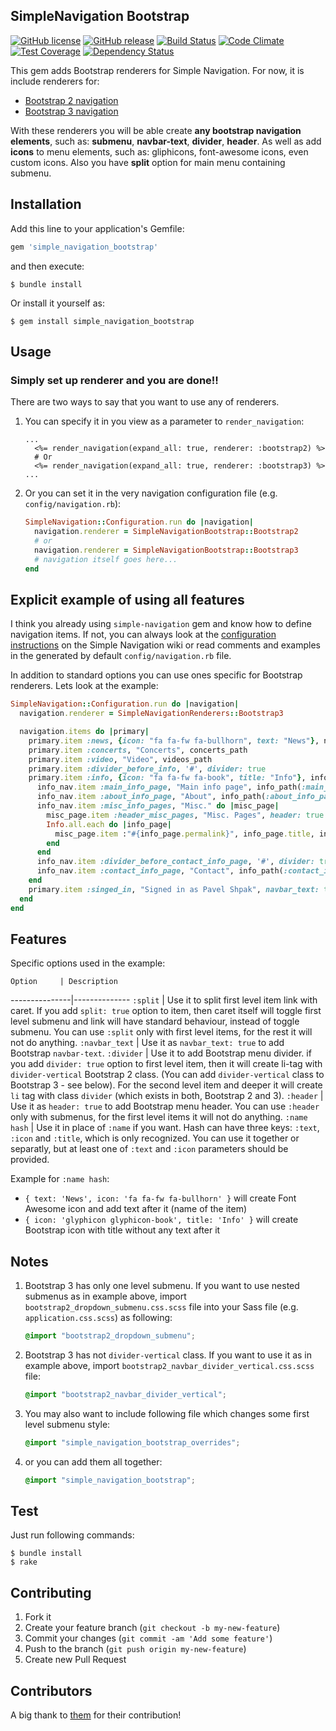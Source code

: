 ## SimpleNavigation Bootstrap

[![GitHub license](https://img.shields.io/github/license/jbox-web/simple_navigation_bootstrap.svg)](https://github.com/jbox-web/simple_navigation_bootstrap/blob/master/LICENSE)
[![GitHub release](https://img.shields.io/github/release/jbox-web/simple_navigation_bootstrap.svg)](https://github.com/jbox-web/simple_navigation_bootstrap/releases/latest)
[![Build Status](https://travis-ci.org/jbox-web/simple_navigation_bootstrap.svg?branch=master)](https://travis-ci.org/jbox-web/simple_navigation_bootstrap)
[![Code Climate](https://codeclimate.com/github/jbox-web/simple_navigation_bootstrap/badges/gpa.svg)](https://codeclimate.com/github/jbox-web/simple_navigation_bootstrap)
[![Test Coverage](https://codeclimate.com/github/jbox-web/simple_navigation_bootstrap/badges/coverage.svg)](https://codeclimate.com/github/jbox-web/simple_navigation_bootstrap/coverage)
[![Dependency Status](https://gemnasium.com/badges/github.com/jbox-web/simple_navigation_bootstrap.svg)](https://gemnasium.com/github.com/jbox-web/simple_navigation_bootstrap)

This gem adds Bootstrap renderers for Simple Navigation. For now, it is include renderers for:

* [Bootstrap 2 navigation](http://getbootstrap.com/2.3.2/components.html#navbar)
* [Bootstrap 3 navigation](http://getbootstrap.com/components/#navbar)

With these renderers you will be able create **any bootstrap navigation elements**, such as: **submenu**, **navbar-text**, **divider**, **header**. As well as add **icons** to menu elements, such as: gliphicons, font-awesome icons, even custom icons. Also you have **split** option for main menu containing submenu.

## Installation

Add this line to your application's Gemfile:

```ruby
gem 'simple_navigation_bootstrap'
```

and then execute:

```console
$ bundle install
```

Or install it yourself as:

```console
$ gem install simple_navigation_bootstrap
```

## Usage

### Simply set up renderer and you are done!!

There are two ways to say that you want to use any of renderers.

1. You can specify it in you view as a parameter to `render_navigation`:

    ```erb
    ...
      <%= render_navigation(expand_all: true, renderer: :bootstrap2) %>
      # Or
      <%= render_navigation(expand_all: true, renderer: :bootstrap3) %>
    ...
    ```

2. Or you can set it in the very navigation configuration file (e.g. `config/navigation.rb`):

    ```ruby
    SimpleNavigation::Configuration.run do |navigation|
      navigation.renderer = SimpleNavigationBootstrap::Bootstrap2
      # or
      navigation.renderer = SimpleNavigationBootstrap::Bootstrap3
      # navigation itself goes here...
    end
    ```

## Explicit example of using all features

I think you already using `simple-navigation` gem and know how to define navigation items.
If not, you can always look at the [configuration instructions](https://github.com/andi/simple-navigation/wiki/Configuration) on the Simple Navigation wiki or read comments and examples in the generated by default `config/navigation.rb` file.

In addition to standard options you can use ones specific for Bootstrap renderers.
Lets look at the example:

```ruby
SimpleNavigation::Configuration.run do |navigation|
  navigation.renderer = SimpleNavigationRenderers::Bootstrap3

  navigation.items do |primary|
    primary.item :news, {icon: "fa fa-fw fa-bullhorn", text: "News"}, news_index_path
    primary.item :concerts, "Concerts", concerts_path
    primary.item :video, "Video", videos_path
    primary.item :divider_before_info, '#', divider: true
    primary.item :info, {icon: "fa fa-fw fa-book", title: "Info"}, info_index_path, split: true do |info_nav|
      info_nav.item :main_info_page, "Main info page", info_path(:main_info_page)
      info_nav.item :about_info_page, "About", info_path(:about_info_page)
      info_nav.item :misc_info_pages, "Misc." do |misc_page|
        misc_page.item :header_misc_pages, "Misc. Pages", header: true
        Info.all.each do |info_page|
          misc_page.item :"#{info_page.permalink}", info_page.title, info_path(info_page)
        end
      end
      info_nav.item :divider_before_contact_info_page, '#', divider: true
      info_nav.item :contact_info_page, "Contact", info_path(:contact_info_page)
    end
    primary.item :singed_in, "Signed in as Pavel Shpak", navbar_text: true
  end
end
```

## Features

Specific options used in the example:

    Option     | Description
---------------|--------------
`:split`       | Use it to split first level item link with caret. If you add `split: true` option to item, then caret itself will toggle first level submenu and link will have standard behaviour, instead of toggle submenu. You can use `:split` only with first level items, for the rest it will not do anything.
`:navbar_text` | Use it as `navbar_text: true` to add Bootstrap `navbar-text`.
`:divider`     | Use it to add Bootstrap menu divider. if you add `divider: true` option to first level item, then it will create li-tag with `divider-vertical` Bootstrap 2 class. (You can add `divider-vertical` class to Bootstrap 3 - see below). For the second level item and deeper it will create `li` tag with class `divider` (which exists in both, Bootstrap 2 and 3).
`:header`      | Use it as `header: true` to add Bootstrap menu header. You can use `:header` only with submenus, for the first level items it will not do anything.
`:name hash`   | Use it in place of `:name` if you want. Hash can have three keys: `:text`, `:icon` and `:title`, which is only recognized. You can use it together or separatly, but at least one of `:text` and `:icon` parameters should be provided.

Example for `:name hash`:

* `{ text: 'News', icon: 'fa fa-fw fa-bullhorn' }` will create Font Awesome icon and add text after it (name of the item)
* `{ icon: 'glyphicon glyphicon-book', title: 'Info' }` will create Bootstrap icon with title without any text after it

## Notes

1. Bootstrap 3 has only one level submenu. If you want to use nested submenus as in example above, import `bootstrap2_dropdown_submenu.css.scss` file into your Sass file (e.g. `application.css.scss`) as following:

    ```scss
    @import "bootstrap2_dropdown_submenu";
    ```

2. Bootstrap 3 has not `divider-vertical` class. If you want to use it as in example above, import `bootstrap2_navbar_divider_vertical.css.scss` file:

    ```scss
    @import "bootstrap2_navbar_divider_vertical";
    ```

3. You may also want to include following file which changes some first level submenu style:

    ```scss
    @import "simple_navigation_bootstrap_overrides";
    ```

4. or you can add them all together:

    ```scss
    @import "simple_navigation_bootstrap";
    ```

## Test

Just run following commands:

```console
$ bundle install
$ rake
```


## Contributing

1. Fork it
2. Create your feature branch (`git checkout -b my-new-feature`)
3. Commit your changes (`git commit -am 'Add some feature'`)
4. Push to the branch (`git push origin my-new-feature`)
5. Create new Pull Request


## Contributors

A big thank to [them](https://github.com/jbox-web/simple_navigation_bootstrap/blob/master/AUTHORS) for their contribution!
